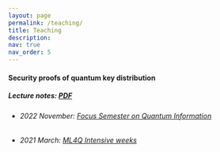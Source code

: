 ```yaml
---
layout: page
permalink: /teaching/
title: Teaching
description: 
nav: true
nav_order: 5
---
```


<!-- wp:heading -->
<h4><strong><span style="color: var(--global-theme-color)">Security proofs of quantum key distribution</span></strong>  </h4>
<!-- /wp:heading -->

<h5>Lecture notes: <a href="assets/pdf/LectureNotes_SecurityQKD.pdf" target="_blank">PDF</a></h5>

<!-- wp:list -->
<ul>
  <li><h6>2022 November: <a href="https://www.uni-saarland.de/page/quantum-information.html">Focus Semester on Quantum Information</a></h6></li>
<li><h6>2021 March: <a href="https://ml4q.de/registration-intensive-weeks/">ML4Q Intensive weeks</a></h6></li>
</ul>
<!-- /wp:list -->




